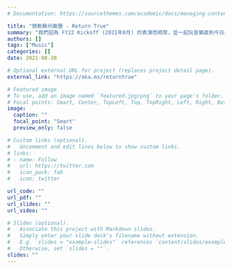 ```yaml
---
# Documentation: https://sourcethemes.com/academic/docs/managing-content/

title: "微軟蘇州樂團 - Return True"
summary: "我們因為 FY22 Kickoff (2021年8月) 的表演而相聚，並一起玩音樂直到今日。我在樂團中擔任鼓手、木吉他手、鍵盤手、抒情人聲、錄音師、混音師、…"
authors: []
tags: ["Music"]
categories: []
date: 2021-08-30

# Optional external URL for project (replaces project detail page).
external_link: "https://aka.ms/returntrue"

# Featured image
# To use, add an image named `featured.jpg/png` to your page's folder.
# Focal points: Smart, Center, TopLeft, Top, TopRight, Left, Right, BottomLeft, Bottom, BottomRight.
image:
  caption: ""
  focal_point: "Smart"
  preview_only: false

# Custom links (optional).
#   Uncomment and edit lines below to show custom links.
# links:
# - name: Follow
#   url: https://twitter.com
#   icon_pack: fab
#   icon: twitter

url_code: ""
url_pdf: ""
url_slides: ""
url_video: ""

# Slides (optional).
#   Associate this project with Markdown slides.
#   Simply enter your slide deck's filename without extension.
#   E.g. `slides = "example-slides"` references `content/slides/example-slides.md`.
#   Otherwise, set `slides = ""`.
slides: ""
---
```

